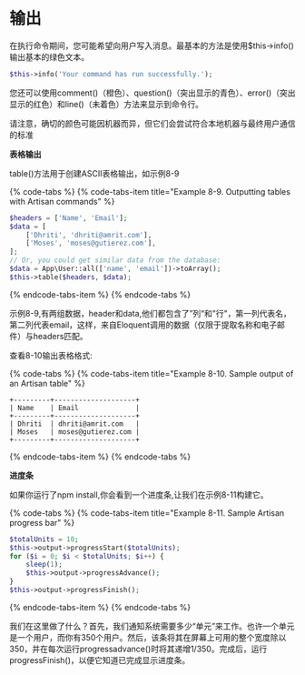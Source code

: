 # 输出

在执行命令期间，您可能希望向用户写入消息。最基本的方法是使用$this-&gt;info\(\)输出基本的绿色文本。

```php
$this->info('Your command has run successfully.');
```

您还可以使用comment\(\)（橙色）、question\(\)（突出显示的青色）、error\(\)（突出显示的红色）和line\(\)（未着色）方法来显示到命令行。

请注意，确切的颜色可能因机器而异，但它们会尝试符合本地机器与最终用户通信的标准

**表格输出**

table\(\)方法用于创建ASCII表格输出，如示例8-9

{% code-tabs %}
{% code-tabs-item title="Example 8-9. Outputting tables with Artisan commands" %}
```php
$headers = ['Name', 'Email'];
$data = [
    ['Dhriti', 'dhriti@amrit.com'],
    ['Moses', 'moses@gutierez.com'],
];
// Or, you could get similar data from the database:
$data = App\User::all(['name', 'email'])->toArray();
$this->table($headers, $data);
```
{% endcode-tabs-item %}
{% endcode-tabs %}

示例8-9,有两组数据，header和data,他们都包含了”列“和"行"，第一列代表名，第二列代表email，这样，来自Eloquent调用的数据（仅限于提取名称和电子邮件）与headers匹配。

查看8-10输出表格格式:

{% code-tabs %}
{% code-tabs-item title="Example 8-10. Sample output of an Artisan table" %}
```text
+---------+--------------------+
| Name    | Email              |
+---------+--------------------+
| Dhriti  | dhriti@amrit.com   |
| Moses   | moses@gutierez.com |
+---------+--------------------+
```
{% endcode-tabs-item %}
{% endcode-tabs %}

**进度条**

如果你运行了npm install,你会看到一个进度条,让我们在示例8-11构建它。

{% code-tabs %}
{% code-tabs-item title="Example 8-11. Sample Artisan progress bar" %}
```php
$totalUnits = 10;
$this->output->progressStart($totalUnits);
for ($i = 0; $i < $totalUnits; $i++) { 
    sleep(1);
    $this->output->progressAdvance();
}
$this->output->progressFinish();
```
{% endcode-tabs-item %}
{% endcode-tabs %}

我们在这里做了什么？首先，我们通知系统需要多少“单元”来工作。也许一个单元是一个用户，而你有350个用户。然后，该条将其在屏幕上可用的整个宽度除以350，并在每次运行progressadvance\(\)时将其递增1/350。完成后，运行progressFinish\(\)，以便它知道已完成显示进度条。

